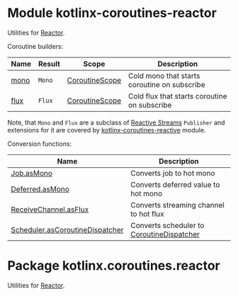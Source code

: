 # Module kotlinx-coroutines-reactor

Utilities for [Reactor](https://projectreactor.io).

Coroutine builders:

| **Name**        | **Result**                            | **Scope**        | **Description**
| --------------- | -------------------------------------- | ---------------- | ---------------
| [mono]          | `Mono`                                 | [CoroutineScope] | Cold mono that starts coroutine on subscribe
| [flux]          | `Flux`                                 | [CoroutineScope] | Cold flux that starts coroutine on subscribe

Note, that `Mono` and `Flux` are a subclass of [Reactive Streams](http://www.reactive-streams.org)
`Publisher` and extensions for it are covered by
[kotlinx-coroutines-reactive](../kotlinx-coroutines-reactive) module.

Conversion functions:

| **Name** | **Description**
| -------- | ---------------
| [Job.asMono][kotlinx.coroutines.Job.asMono] | Converts job to hot mono
| [Deferred.asMono][kotlinx.coroutines.Deferred.asMono] | Converts deferred value to hot mono
| [ReceiveChannel.asFlux][kotlinx.coroutines.channels.ReceiveChannel.asFlux] | Converts streaming channel to hot flux
| [Scheduler.asCoroutineDispatcher][reactor.core.scheduler.Scheduler.asCoroutineDispatcher] | Converts scheduler to [CoroutineDispatcher]

<!--- MODULE kotlinx-coroutines-core -->
<!--- INDEX kotlinx.coroutines -->
[CoroutineScope]: https://kotlin.github.io/kotlinx.coroutines/kotlinx-coroutines-core/kotlinx.coroutines/-coroutine-scope/index.html
[CoroutineDispatcher]: https://kotlin.github.io/kotlinx.coroutines/kotlinx-coroutines-core/kotlinx.coroutines/-coroutine-dispatcher/index.html
<!--- INDEX kotlinx.coroutines.channels -->
<!--- MODULE kotlinx-coroutines-reactor -->
<!--- INDEX kotlinx.coroutines.reactor -->
[mono]: https://kotlin.github.io/kotlinx.coroutines/kotlinx-coroutines-reactor/kotlinx.coroutines.reactor/kotlinx.coroutines.-coroutine-scope/mono.html
[flux]: https://kotlin.github.io/kotlinx.coroutines/kotlinx-coroutines-reactor/kotlinx.coroutines.reactor/kotlinx.coroutines.-coroutine-scope/flux.html
[kotlinx.coroutines.Job.asMono]: https://kotlin.github.io/kotlinx.coroutines/kotlinx-coroutines-reactor/kotlinx.coroutines.reactor/kotlinx.coroutines.-job/as-mono.html
[kotlinx.coroutines.Deferred.asMono]: https://kotlin.github.io/kotlinx.coroutines/kotlinx-coroutines-reactor/kotlinx.coroutines.reactor/kotlinx.coroutines.-deferred/as-mono.html
[kotlinx.coroutines.channels.ReceiveChannel.asFlux]: https://kotlin.github.io/kotlinx.coroutines/kotlinx-coroutines-reactor/kotlinx.coroutines.reactor/kotlinx.coroutines.channels.-receive-channel/as-flux.html
[reactor.core.scheduler.Scheduler.asCoroutineDispatcher]: https://kotlin.github.io/kotlinx.coroutines/kotlinx-coroutines-reactor/kotlinx.coroutines.reactor/reactor.core.scheduler.-scheduler/as-coroutine-dispatcher.html
<!--- END -->

# Package kotlinx.coroutines.reactor

Utilities for [Reactor](https://projectreactor.io).
